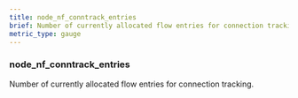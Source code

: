 ```yaml
---
title: node_nf_conntrack_entries
brief: Number of currently allocated flow entries for connection tracking.
metric_type: gauge
---
```

### node_nf_conntrack_entries

Number of currently allocated flow entries for connection tracking.